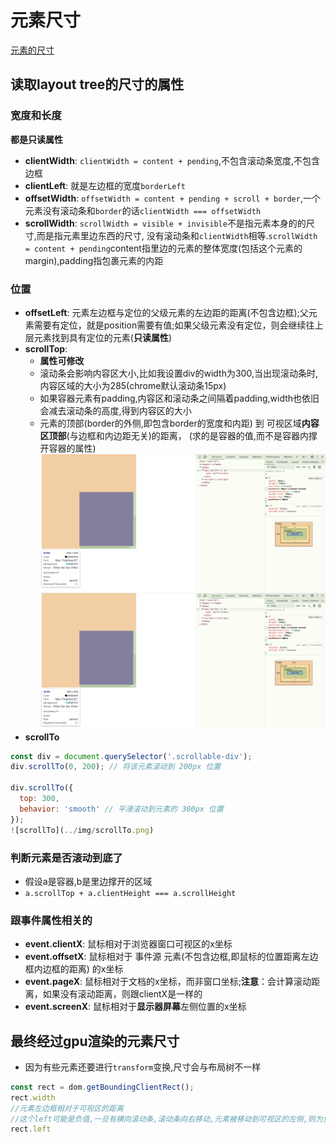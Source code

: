 # 元素尺寸
[元素的尺寸](https://www.bilibili.com/video/BV1Yx4y1476G/?spm_id_from=333.337.search-card.all.click&vd_source=78435c3cefd4783245d9d16d09d19859)
## 读取layout tree的尺寸的属性

### 宽度和长度
**都是只读属性**
- **clientWidth**: `clientWidth = content + pending`,不包含滚动条宽度,不包含边框
- **clientLeft**: 就是左边框的宽度`borderLeft`
- **offsetWidth**: `offsetWidth = content + pending + scroll + border`,一个元素没有滚动条和`border`的话`clientWidth === offsetWidth`
- **scrollWidth**: `scrollWidth = visible + invisible`不是指元素本身的的尺寸,而是指元素里边东西的尺寸, 没有滚动条和`clientWidth`相等.`scrollWidth = content + pending`content指里边的元素的整体宽度(包括这个元素的margin),padding指包裹元素的内距

### 位置
- **offsetLeft**: 元素左边框与定位的父级元素的左边距的距离(不包含边框);父元素需要有定位，就是position需要有值;如果父级元素没有定位，则会继续往上层元素找到具有定位的元素(**只读属性**)
- **scrollTop**: 
  - **属性可修改**
  - 滚动条会影响内容区大小,比如我设置div的width为300,当出现滚动条时,内容区域的大小为285(chrome默认滚动条15px)
  - 如果容器元素有padding,内容区和滚动条之间隔着padding,width也依旧会减去滚动条的高度,得到内容区的大小
  - 元素的顶部(border的外侧,即包含border的宽度和内距) 到 可视区域**内容区顶部**(与边框和内边距无关)的距离， (求的是容器的值,而不是容器内撑开容器的属性)
![滚动条对width的影响](../img/滚动条对width的影响.png)
![滚动条和内距](../img//滚动条对width的影响.png)
- **scrollTo**
```js
const div = document.querySelector('.scrollable-div');
div.scrollTo(0, 200); // 将该元素滚动到 200px 位置

div.scrollTo({
  top: 300,
  behavior: 'smooth' // 平滑滚动到元素的 300px 位置
});
![scrollTo](../img/scrollTo.png)
```
### 判断元素是否滚动到底了
- 假设a是容器,b是里边撑开的区域
- `a.scrollTop + a.clientHeight === a.scrollHeight`

### 跟事件属性相关的
- **event.clientX**: 鼠标相对于浏览器窗口可视区的x坐标
- **event.offsetX**: 鼠标相对于 事件源 元素(不包含边框,即鼠标的位置距离左边框内边框的距离) 的x坐标
- **event.pageX**: 鼠标相对于文档的x坐标，而非窗口坐标;**注意**：会计算滚动距离，如果没有滚动距离，则跟clientX是一样的
- **event.screenX**: 鼠标相对于**显示器屏幕**左侧位置的x坐标

## 最终经过gpu渲染的元素尺寸
- 因为有些元素还要进行`transform`变换,尺寸会与布局树不一样
```js
const rect = dom.getBoundingClientRect();
rect.width
//元素左边框相对于可视区的距离
//这个left可能是负值,一旦有横向滚动条,滚动条向右移动,元素被移动到可视区的左侧,则为负数
rect.left
```